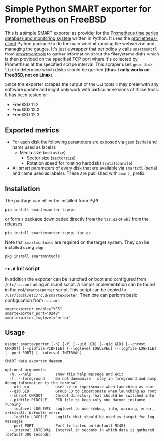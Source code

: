 # Simple Python SMART exporter for Prometheus on FreeBSD

This is a simple SMART exporter as provider for the [Prometheus  time series database
and monitoring system](https://prometheus.io/) written in Python. It uses
the [prometheus-client](https://github.com/prometheus/client_python) Python
package to do the main work of running the webservice and managing the gauges.
It's just a wrapper that periodically calls ```smartmonctl``` from [smartmontools](https://www.smartmontools.org/)
to gather information about the filesystems disks which is then provided on
the specified TCP port where it's collected by Prometheus at the specified
scrape interval. This scraper uses ```geom disk list``` to determine which disks
should be queried (__thus it only works on FreeBSD, not on Linux__).

Since this exporter scrapes the output of the CLI tools it may break with
any software update and might only work with particular versions of those
tools. It has been tested on:

* FreeBSD 11.2
* FreeBSD 12.2
* FreeBSD 12.3

## Exported metrics

* For each disk the following parameters are exposed via ```geom``` (serial
	and name used as labels):
   * Media size (```mediasize```)
	 * Sector size (```sectorsize```)
	 * Rotation speed for rotating harddisks (```rotationrate```)
* All smart parameters of every disk that are available via ```smartctl``` (serial
	and name used as labels). These are published with ```smart_``` prefix.

## Installation

The package can either be installed from PyPI

```
pip install smartexporter-tspspi
```

or form a package downloaded directly from the ```tar.gz``` or ```whl``` from
the [releases](https://github.com/tspspi/smartexporter/releases):

```
pip install smartexporter-tspspi.tar.gz
```

Note that ```smartmontools``` are required on the target system. They can
be installed using ```pkg```:

```
pkg install smartmontools
```

### ```rc.d``` init script

In addition the exporter can be launched on boot and configured from ```/etc/rc.conf```
using an rc.init script. A simple implementation can be found in the ```rcd/smartexporter```
script. This script can be copied to ```/usr/local/etc/rc.d/smartexporter```.
Then one can perform basic configuration from ```rc.conf```:

```
smartexporter_enable="YES"
smartexporter_port="9248"
smartexporter_loglevel="error"
```

## Usage

```
usage: smartexporter [-h] [-f] [--uid UID] [--gid GID] [--chroot CHROOT] [--pidfile PIDFILE] [--loglevel LOGLEVEL] [--logfile LOGFILE] [--port PORT] [--interval INTERVAL]

SMART data exporter daemon

optional arguments:
  -h, --help           show this help message and exit
  -f, --foreground     Do not daemonize - stay in foreground and dump debug information to the terminal
  --uid UID            User ID to impersonate when launching as root
  --gid GID            Group ID to impersonate when launching as root
  --chroot CHROOT      Chroot directory that should be switched into
  --pidfile PIDFILE    PID file to keep only one daemon instance running
  --loglevel LOGLEVEL  Loglevel to use (debug, info, warning, error, critical). Default: error
  --logfile LOGFILE    Logfile that should be used as target for log messages
  --port PORT          Port to listen on (default 9248)
  --interval INTERVAL  Interval in seconds in which data is gathered (default 300 seconds)
```
